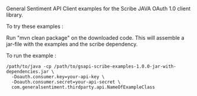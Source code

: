 General Sentiment API Client examples for the Scribe JAVA OAuth 1.0 client library.

To try these examples : 
 
Run "mvn clean package" on the downloaded code.
This will assemble a jar-file with the examples and the scribe dependency.

To run the example :

    /path/to/java -cp /path/to/gsapi-scribe-examples-1.0.0-jar-with-dependencies.jar \
      -Doauth.consumer.key=your-api-key \
      -Doauth.consumer.secret=your-api-secret \
      com.generalsentiment.thirdparty.api.NameOfExampleClass


